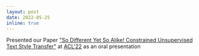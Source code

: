 ```yaml
---
layout: post
date: 2022-05-25
inline: true
---
```


Presented our Paper ["So Different Yet So Alike! Constrained Unsupervised Text Style Transfer"](https://arxiv.org/abs/2205.04093) at [ACL'22](https://www.2022.aclweb.org/) as an oral presentation